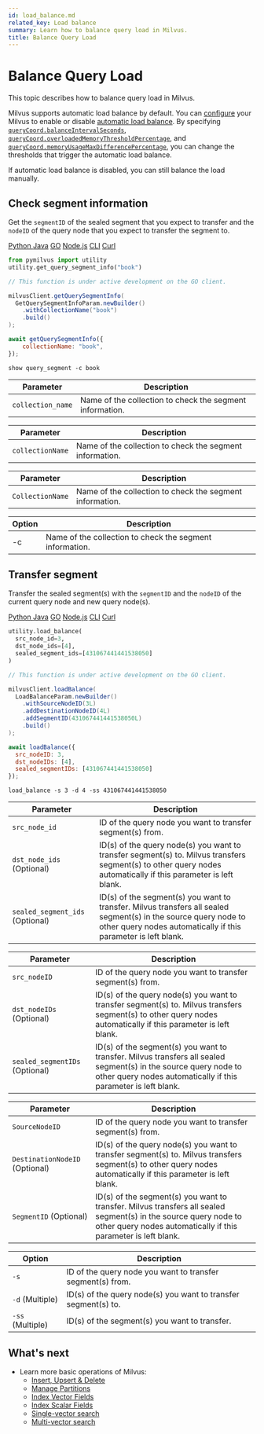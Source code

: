 ```yaml
---
id: load_balance.md
related_key: Load balance
summary: Learn how to balance query load in Milvus.
title: Balance Query Load
---
```


# Balance Query Load

This topic describes how to balance query load in Milvus.

Milvus supports automatic load balance by default. You can [configure](configure-docker.md) your Milvus to enable or disable [automatic load balance](configure_querycoord.md#queryCoordautoBalance). By specifying [`queryCoord.balanceIntervalSeconds`](configure_querycoord.md#queryCoordbalanceIntervalSeconds), [`queryCoord.overloadedMemoryThresholdPercentage`](configure_querycoord.md#queryCoordoverloadedMemoryThresholdPercentage), and [`queryCoord.memoryUsageMaxDifferencePercentage`](configure_querycoord.md#queryCoordmemoryUsageMaxDifferencePercentage), you can change the thresholds that trigger the automatic load balance.

If automatic load balance is disabled, you can still balance the load manually.

## Check segment information

Get the `segmentID` of the sealed segment that you expect to transfer and the `nodeID` of the query node that you expect to transfer the segment to.

<div class="multipleCode">
  <a href="#python">Python </a>
  <a href="#java">Java</a>
  <a href="#go">GO</a>
  <a href="#javascript">Node.js</a>
  <a href="#shell">CLI</a>
  <a href="#curl">Curl</a>
</div>


```python
from pymilvus import utility
utility.get_query_segment_info("book")
```

```go
// This function is under active development on the GO client.
```

```java
milvusClient.getQuerySegmentInfo(
  GetQuerySegmentInfoParam.newBuilder()
    .withCollectionName("book")
    .build()
);
```

```javascript
await getQuerySegmentInfo({
    collectionName: "book",
});
```

```shell
show query_segment -c book
```


<table class="language-python">
	<thead>
	<tr>
		<th>Parameter</th>
		<th>Description</th>
	</tr>
	</thead>
	<tbody>
	<tr>
		<td><code>collection_name</code></td>
		<td>Name of the collection to check the segment information.</td>
	</tr>
	</tbody>
</table>

<table class="language-javascript">
	<thead>
	<tr>
		<th>Parameter</th>
		<th>Description</th>
	</tr>
	</thead>
	<tbody>
	<tr>
		<td><code>collectionName</code></td>
		<td>Name of the collection to check the segment information.</td>
	</tr>
	</tbody>
</table>

<table class="language-java">
	<thead>
	<tr>
		<th>Parameter</th>
		<th>Description</th>
	</tr>
	</thead>
	<tbody>
	<tr>
		<td><code>CollectionName</code></td>
		<td>Name of the collection to check the segment information.</td>
	</tr>
	</tbody>
</table>

<table class="language-shell">
    <thead>
        <tr>
            <th>Option</th>
            <th>Description</th>
        </tr>
    </thead>
    <tbody>
        <tr>
            <td>-c</td>
            <td>Name of the collection to check the segment information.</td>
        </tr>
    </tbody>
</table>

## Transfer segment

Transfer the sealed segment(s) with the `segmentID` and the `nodeID` of the current query node and new query node(s).

<div class="multipleCode">
  <a href="#python">Python </a>
  <a href="#java">Java</a>
  <a href="#go">GO</a>
  <a href="#javascript">Node.js</a>
  <a href="#shell">CLI</a>
  <a href="#curl">Curl</a>
</div>


```python
utility.load_balance(
  src_node_id=3, 
  dst_node_ids=[4], 
  sealed_segment_ids=[431067441441538050]
)
```

```go
// This function is under active development on the GO client.
```

```java
milvusClient.loadBalance(
  LoadBalanceParam.newBuilder()
    .withSourceNodeID(3L)
    .addDestinationNodeID(4L)
    .addSegmentID(431067441441538050L)
    .build()
);
```

```javascript
await loadBalance({
  src_nodeID: 3,
  dst_nodeIDs: [4],
  sealed_segmentIDs: [431067441441538050]
});
```

```shell
load_balance -s 3 -d 4 -ss 431067441441538050
```

<table class="language-python">
	<thead>
	<tr>
		<th>Parameter</th>
		<th>Description</th>
	</tr>
	</thead>
	<tbody>
	<tr>
		<td><code>src_node_id</code></td>
		<td>ID of the query node you want to transfer segment(s) from.</td>
	</tr>
	<tr>
		<td><code>dst_node_ids</code> (Optional)</td>
		<td>ID(s) of the query node(s) you want to transfer segment(s) to. Milvus transfers segment(s) to other query nodes automatically if this parameter is left blank.</td>
	</tr>
	<tr>
		<td><code>sealed_segment_ids</code> (Optional)</td>
		<td>ID(s) of the segment(s) you want to transfer. Milvus transfers all sealed segment(s) in the source query node to other query nodes automatically if this parameter is left blank.</td>
	</tr>
	</tbody>
</table>

<table class="language-javascript">
	<thead>
	<tr>
		<th>Parameter</th>
		<th>Description</th>
	</tr>
	</thead>
	<tbody>
	<tr>
		<td><code>src_nodeID</code></td>
		<td>ID of the query node you want to transfer segment(s) from.</td>
	</tr>
	<tr>
		<td><code>dst_nodeIDs</code> (Optional)</td>
		<td>ID(s) of the query node(s) you want to transfer segment(s) to. Milvus transfers segment(s) to other query nodes automatically if this parameter is left blank.</td>
	</tr>
	<tr>
		<td><code>sealed_segmentIDs</code> (Optional)</td>
		<td>ID(s) of the segment(s) you want to transfer. Milvus transfers all sealed segment(s) in the source query node to other query nodes automatically if this parameter is left blank.</td>
	</tr>
	</tbody>
</table>

<table class="language-java">
	<thead>
	<tr>
		<th>Parameter</th>
		<th>Description</th>
	</tr>
	</thead>
	<tbody>
	<tr>
		<td><code>SourceNodeID</code></td>
		<td>ID of the query node you want to transfer segment(s) from.</td>
	</tr>
	<tr>
		<td><code>DestinationNodeID</code> (Optional)</td>
		<td>ID(s) of the query node(s) you want to transfer segment(s) to. Milvus transfers segment(s) to other query nodes automatically if this parameter is left blank.</td>
	</tr>
	<tr>
		<td><code>SegmentID</code> (Optional)</td>
		<td>ID(s) of the segment(s) you want to transfer. Milvus transfers all sealed segment(s) in the source query node to other query nodes automatically if this parameter is left blank.</td>
	</tr>
	</tbody>
</table>

<table class="language-shell">
	<thead>
	<tr>
		<th>Option</th>
		<th>Description</th>
	</tr>
	</thead>
	<tbody>
	<tr>
		<td><code>-s</code></td>
		<td>ID of the query node you want to transfer segment(s) from.</td>
	</tr>
	<tr>
		<td><code>-d</code> (Multiple)</td>
		<td>ID(s) of the query node(s) you want to transfer segment(s) to.</td>
	</tr>
	<tr>
		<td><code>-ss</code> (Multiple)</td>
		<td>ID(s) of the segment(s) you want to transfer.</td>
	</tr>
	</tbody>
</table>

## What's next

- Learn more basic operations of Milvus:
  - [Insert, Upsert & Delete](insert-update-delete.md)
  - [Manage Partitions](manage-partitions.md)
  - [Index Vector Fields](index-vector-fields.md)
  - [Index Scalar Fields](index-scalar-fields.md)
  - [Single-vector search](single-vector-search.md)
  - [Multi-vector search](multi-vector-search.md)

